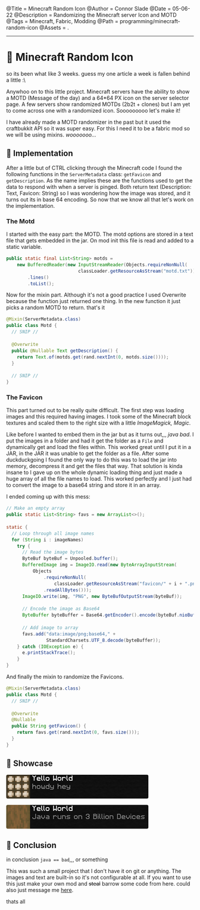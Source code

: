 @Title = Minecraft Random Icon
@Author = Connor Slade
@Date = 05-06-22
@Description = Randomizing the Minecraft server Icon and MOTD
@Tags = Minecraft, Fabric, Modding
@Path = programming/minecraft-random-icon
@Assets = .

---

<style>
.no-round {
  border-radius: 4px !important;
}
</style>

# 🥌 Minecraft Random Icon

so its been what like 3 weeks.
guess my one article a week is fallen behind a little :\

Anywhoo on to this little project.
Minecraft servers have the ability to show a MOTD (Message of the day) and a 64\*64 PX icon on the server selector page.
A few servers show randomized MOTDs (2b2t + clones) but I am yet to come across one with a randomized icon.
Sooooooooo let's make it!

I have already made a MOTD randomizer in the past but it used the craftbukkit API so it was super easy.
For this I need it to be a fabric mod so we will be using mixins. _wooooooo..._

## 🚁 Implementation

After a little but of CTRL clicking through the Minecraft code I found the following functions in the `ServerMetadata` class: `getFavicon` and `getDescription`.
As the name implies these are the functions used to get the data to respond with when a server is pinged.
Both return text (Description: Text, Favicon: String) so I was wondering how the image was stored, and it turns out its in base 64 encoding.
So now that we know all that let's work on the implementation.

### The Motd

I started with the easy part: the MOTD.
The motd options are stored in a text file that gets embedded in the jar.
On mod init this file is read and added to a static variable.

```java
public static final List<String> motds =
    new BufferedReader(new InputStreamReader(Objects.requireNonNull(
                           classLoader.getResourceAsStream("motd.txt"))))
        .lines()
        .toList();
```

Now for the mixin part.
Although it's not a good practice I used Overwrite because the function just returned one thing.
In the new function it just picks a random MOTD to return.
that's it

```java
@Mixin(ServerMetadata.class)
public class Motd {
  // SNIP //

  @Overwrite
  public @Nullable Text getDescription() {
    return Text.of(motds.get(rand.nextInt(0, motds.size())));
  }

  // SNIP //
}
```

### The Favicon

This part turned out to be really quite difficult.
The first step was loading images and this required having images.
I took some of the Minecraft block textures and scaled them to the right size with a little _ImageMagick, Magic_.

Like before I wanted to embed them in the jar but as it turns out,,, _java bad_.
I put the images in a folder and had it get the folder as a `File` and dynamically get and load the files within.
This worked great until I put it in a JAR, in the JAR it was unable to get the folder as a file.
After some duckduckgoing I found the only way to do this was to load the jar into memory, decompress it and get the files that way.
That solution is kinda insane to I gave up on the whole dynamic loading thing and just made a huge array of all the file names to load.
This worked perfectly and I just had to convert the image to a base64 string and store it in an array.

I ended coming up with this mess:

```java
// Make an empty array
public static List<String> favs = new ArrayList<>();

static {
  // Loop through all image names
  for (String i : imageNames)
    try {
      // Read the image bytes
      ByteBuf byteBuf = Unpooled.buffer();
      BufferedImage img = ImageIO.read(new ByteArrayInputStream(
          Objects
              .requireNonNull(
                  classLoader.getResourceAsStream("favicon/" + i + ".png"))
              .readAllBytes()));
      ImageIO.write(img, "PNG", new ByteBufOutputStream(byteBuf));

      // Encode the image as Base64
      ByteBuffer byteBuffer = Base64.getEncoder().encode(byteBuf.nioBuffer());

      // Add image to array
      favs.add("data:image/png;base64," +
               StandardCharsets.UTF_8.decode(byteBuffer));
    } catch (IOException e) {
      e.printStackTrace();
    }
}
```

And finally the mixin to randomize the Favicons.

```java
@Mixin(ServerMetadata.class)
public class Motd {
  // SNIP //

  @Overwrite
  @Nullable
  public String getFavicon() {
    return favs.get(rand.nextInt(0, favs.size()));
  }
}
```

## 🧲 Showcase

<img class="no-round" src="../assets/programming/minecraft-random-icon/showcase_0.png"></img>

<img class="no-round" src="../assets/programming/minecraft-random-icon/showcase_1.png"></img>

## 💎 Conclusion

in conclusion `java == bad`,,, or something

This was such a small project that I don't have it on git or anything.
The images and text are built-in so it's not configurable at all.
If you want to use this just make your own mod and ~~steal~~ barrow some code from here.
could also just message me [here](https://connorcode.com/contact/).

thats all
